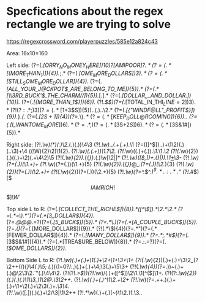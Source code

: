 # Specfications about the regex rectangle we are trying to solve

https://regexcrossword.com/playerpuzzles/585e12a824c43

Area:
16x10=160

Left side:
(?=(.*[$ORRY_NO_MONEY_HERE]){10})?[AM I POOR]?.*	
(?=(.*[(MORE_THAN_1$)]){4}).*;.*
(?=(.*[$OME_MORE_DOLLARS]){3}).*
(?=(.*[STILL_SOME_MORE_DOLLAR$]){4}).*
(?=(.*[ALL_YOUR_J@CKPOT$_ARE_BELONG_TO_ME]){5}).*
(?=(.*[\\3RD_BUCK'$_THE_CHARM//]){5}).*[.].*
(?=(.*[DOLLAR,$,$_AND_DOLLAR.]){10}).*
(?=(.*[{MORE_THAN_1$}]){6}).*
(?!.*\$\$)(?=(.*[TOTAL_IN_THI$_LINE=2]){3}).*
(?!(?:.*;){3})(?=(.*[1$+3$S]){5})..(.)..\2.*
(?=(.*[{"WINDF@LL"_PROFIT$}]){9}).*}.*{.*
(?=(.*[2$S+1$]){4})(?=.*\\$).*
(?=(.*[KEEP_DOLL@R$_COMING]){6}).*\.
(?=(.*[I_WANT_$OME_MORE]){6}).*
(?=.*,)(?=(.*[3$S+2$S]){6}).*
(?=(.*[3$S&1#]){5}).*

Right side:
(?!.*\w)(\*)(.)\2.*(.)(.)\)\4\3
(?!.*\w)\../.+(.+).*\1
(?=(([^\$])..)+\1\2)(.)(..\3)+\4
((\W){2}\2)\1{2}.
(?!.*\w)(.(.+))\1.?\2.
(?!.*\w)((.)+(.)).*\1.*\1.*\2
(?!(.*\w){2})(.)((.)+\2)(.+\4\2)\5
(?!(.*\w){2}).*{{*}}*.(.)\w\[\2\|]*
(?!.*\w)([$,])+.(}|\)).\1[+](.)\3-*
(?!.*\w)(?=(.))(\1.+)+
(?!.*\w)(?=(.))(\1.+){5}
(?!(.*\w){2}).*{{*}}*@_.*(?=(.))(\2.*){3}
(?!(.*\w){2})(?=(.))(\2.+)+
(?!(.*\w){2})(?=(.))(\2.+){5}
(?!.*\w)(?=^.*\$\^.*$)^\$.*.:.*.\^$
(?!.*#\$)[$$$ I AM RICH! $$$]*\W*`

Top side L to R:
(?=(.*[COLLECT_THE_RICHE$]){8}).*([^\$]).*\2.*\2.*	
(?=\.*=\).*")(?=(.*[3_DOLLAR$]){4}).*	
(?=.*@@@*.=?)(?=(.*[5_BUCK$]){5}).*
(?=.*\.)(?=(.*[A_COUPLE_BUCK$]){5}).*	
(?=.*\()(?=(.*[MORE_DOLLAR$]){9}).*
(?!(.*\$){4})(?=.*")(?=(.*[FEWER_DOLLAR$]){4}).*
(?=(.*[MANY_DOLLAR$]){9}).*
(?=.*;.*#$)(?=(.*[3$S&1#]){4}).*
(?=(.*[TREA$URE_BELOW]){8}).*
(?=.:.=?)(?=(.*[$OME_DOLLARS]){2}).*

Bottom Side L to R:
(?!.*\w)(.)+(.)+\1(.)+\2+\1+\3+\1+
(?!(.*\w){2})(.)+(.)+\3\2_{?\2+\+(/){*}\4(.)\5;
(.*)(\1=0?/:,)(.)+(.)+\4;\3(.)+\5\3+
(?!(.*\w){4})(?=.*\))~(.)+(.)@\2\3\2.`"(.)\4\4\2.
(?!(?!.*>$))(?!.*\w)/(.)+([^\$])\2\1\.\1[^(\$]\1+.
(?!(?:.*\w){2})\((.)(.)(.)\1\\\3_\1\2@.\3\2+\+.*
(?!.*\w)(.)+(.)\^\1\2.\+\2+
(?!.*\w)(?=.+\+.)(.)+(.)+\1+\2(.)+\2\3(.)+.*\3\4.	
(?!.*\w)([.])(.)(.)+\2/\3\|\1\2+\+
(?!.*\w)(.)+(.)(~)\1\2.*\1.*\3..

